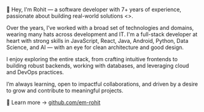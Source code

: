 👋 Hey, I'm Rohit — a software developer with 7+ years of experience, passionate about building real-world solutions <>.

Over the years, I’ve worked with a broad set of technologies and domains, wearing many hats across development and IT. I'm a full-stack developer at heart with strong skills in JavaScript, React, Java, Android, Python, Data Science, and AI — with an eye for clean architecture and good design.

I enjoy exploring the entire stack, from crafting intuitive frontends to building robust backends, working with databases, and leveraging cloud and DevOps practices.

I’m always learning, open to impactful collaborations, and driven by a desire to grow and contribute to meaningful projects.

🔗 Learn more → [github.com/em-rohit](https://github.com/em-rohit)
